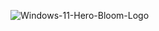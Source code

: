 ![Windows-11-Hero-Bloom-Logo](https://user-images.githubusercontent.com/117610367/234391688-c5a48b34-7c8b-466f-a450-e7821fcfa6ee.jpg)

